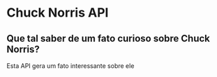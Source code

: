 <h1>Chuck Norris API</h1>

<h2>Que tal saber de um fato curioso sobre Chuck Norris?</h2>
<p>Esta API gera um fato interessante sobre ele</p>

